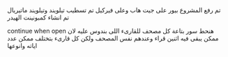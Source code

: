 تم رفع المشروع بيور على جيت هاب وعلى فيركيل 
تم تسطيب تيلويند وتيلويند ماتيريال 
تم انشاء كمبونينت الهيدر 

 continue when open 
 هنحط سور بتاعة كل مصحف للقارىء اللى بندوس عليه لان ممكن يبقى فيه اثنين قراء وعندهم نفس المصحف ولكن كل قارىء بتختلف ممكن عدد اياته وانوعها
   

